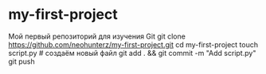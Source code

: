 # my-first-project
Мой первый репозиторий для изучения Git
git clone https://github.com/neohunterz/my-first-project.git
cd my-first-project
touch script.py  # создаём новый файл
git add . && git commit -m "Add script.py"
git push
